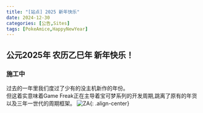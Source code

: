 ```yaml
---
title: "[站点] 2025 新年快乐"
date: 2024-12-30
categories: [公告,Sites]
tags: [PokeAmice,HappyNewYear]
---
```


## 公元2025年 农历乙巳年 新年快乐！
### 施工中
过去的一年里我们度过了少有的没主机新作的年份。\
但这着实意味着Game Freak正在主导着宝可梦系列的开发周期,跳离了原有的年货以及三年一世代的周期框架。
![ZA](https://gallery.pokeamice.com/006SNtUggy1hxzyibgdpij321b12ux65.jpg){: .align-center}
